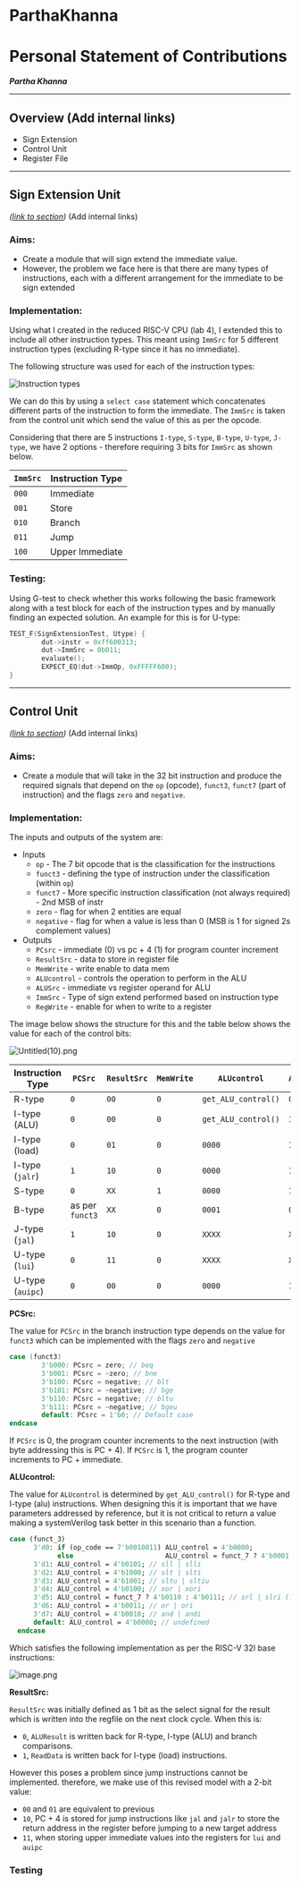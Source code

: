 # ParthaKhanna

# Personal Statement of Contributions

***Partha Khanna***

---

## Overview (Add internal links)

- Sign Extension
- Control Unit
- Register File

---

## Sign Extension Unit

*([link to section](../rtl/sign_extend))* (Add internal links)

### **Aims:**

- Create a module that will sign extend the immediate value.
- However, the problem we face here is that there are many types of instructions, each with a different arrangement for the immediate to be sign extended

### **Implementation:**

Using what I created in the reduced RISC-V CPU (lab 4), I extended this to include all other instruction types. This meant using `ImmSrc` for 5 different instruction types (excluding R-type since it has no immediate).

The following structure was used for each of the instruction types:

![Instruction types](../images/instruction-types.png)

We can do this by using a `select case` statement which concatenates different parts of the instruction to form the immediate.
The `ImmSrc` is taken from the control unit which send the value of this as per the opcode.

Considering that there are 5 instructions `I-type`, `S-type`, `B-type`, `U-type`, `J-type`, we have 2 options - therefore requiring 3 bits for `ImmSrc` as shown below.

| **`ImmSrc`** | **Instruction Type** |
| --- | --- |
| `000` | Immediate |
| `001` | Store |
| `010` | Branch |
| `011` | Jump |
| `100` | Upper Immediate |

### **Testing:**

Using G-test to check whether this works following the basic framework along with a test block for each of the instruction types and by manually finding an expected solution.
An example for this is for U-type:

```cpp
TEST_F(SignExtensionTest, Utype) {    
		dut->instr = 0xff600313;
		dut->ImmSrc = 0b011;    
		evaluate();    
		EXPECT_EQ(dut->ImmOp, 0xFFFFF600);
}
```

---

## Control Unit

*([link to section](../rtl/sign_extend))* (Add internal links)

### Aims:

- Create a module that will take in the 32 bit instruction and produce the required signals that depend on the `op` (opcode), `funct3`, `funct7` (part of instruction) and the flags `zero` and `negative`.

### Implementation:

The inputs and outputs of the system are:

- Inputs
    - `op` - The 7 bit opcode that is the classification for the instructions
    - `funct3` - defining the type of instruction under the classification (within `op`)
    - `funct7` - More specific instruction classification (not always required) - 2nd MSB of instr
    - `zero` - flag for when 2 entities are equal
    - `negative` - flag for when a value is less than 0 (MSB is 1 for signed 2s complement values)
- Outputs
    - `PCsrc` - immediate (0) vs pc + 4 (1) for program counter increment
    - `ResultSrc` - data to store in register file
    - `MemWrite` - write enable to data mem
    - `ALUcontrol` - controls the operation to perform in the ALU
    - `ALUSrc` - immediate vs register operand for ALU
    - `ImmSrc` - Type of sign extend performed based on instruction type
    - `RegWrite` - enable for when to write to a register

The image below shows the structure for this and the table below shows the value for each of the control bits:

![Untitled(10).png](../images/control-unit.png)

| **Instruction Type** | **`PCSrc`** | **`ResultSrc`** | **`MemWrite`** | **`ALUcontrol`** | **`ALUSrc`** | **`ImmSrc`** | **`RegWrite`** |
| --- | --- | --- | --- | --- | --- | --- | --- |
| R-type | `0` | `00` | `0` | `get_ALU_control()` | `0` | `XXX` | `1` |
| I-type (ALU) | `0` | `00` | `0` | `get_ALU_control()` | `1` | `000` | `1` |
| I-type (load) | `0` | `01` | `0` | `0000` | `1` | `000` | `1` |
| I-type (`jalr`) | `1` | `10` | `0` | `0000` | `1` | `000` | `1` |
| S-type | `0` | `XX` | `1` | `0000` | `1` | `001` | `0` |
| B-type | as per `funct3` | `XX` | `0` | `0001` | `0` | `010` | `0` |
| J-type (`jal`) | `1` | `10` | `0` | `XXXX` | `X` | `011` | `1` |
| U-type (`lui`) | `0` | `11` | `0` | `XXXX` | `X` | `100` | `1` |
| U-type (`auipc`) | `0` | `00` | `0` | `0000` | `1` | `100` | `1` |

**PCSrc:**

The value for `PCSrc` in the branch instruction type depends on the value for `funct3` which can be implemented with the flags `zero` and `negative` 

```verilog
case (funct3)
	    3'b000: PCsrc = zero; // beq
	    3'b001: PCsrc = ~zero; // bne
	    3'b100: PCsrc = negative; // blt 
	    3'b101: PCsrc = ~negative; // bge
	    3'b110: PCsrc = negative; // bltu
	    3'b111: PCsrc = ~negative; // bgeu
	    default: PCsrc = 1'b0; // Default case
endcase
```

If `PCSrc` is 0, the program counter increments to the next instruction (with byte addressing this is PC + 4). If `PCSrc` is 1, the program counter increments to PC + immediate.

**ALUcontrol:**

The value for `ALUcontrol` is determined by `get_ALU_control()` for R-type and I-type (alu) instructions. When designing this it is important that we have parameters addressed by reference, but it is not critical to return a value making a systemVerilog task better in this scenario than a function.

```systemVerilog
case (funct_3)
      3'd0: if (op_code == 7'b0010011) ALU_control = 4'b0000;
            else                       ALU_control = funct_7 ? 4'b0001 : 4'b0000; // add | addi (funct7 = 0) or sub (funct7 = 1)
      3'd1: ALU_control = 4'b0101; // sll | slli
      3'd2: ALU_control = 4'b1000; // slt | slti
      3'd3: ALU_control = 4'b1001; // sltu | sltiu
      3'd4: ALU_control = 4'b0100; // xor | xori
      3'd5: ALU_control = funct_7 ? 4'b0110 : 4'b0111; // srl | slri (funct7 = 0) or sra | srai (funct7 = 1)
      3'd6: ALU_control = 4'b0011; // or | ori
      3'd7: ALU_control = 4'b0010; // and | andi
      default: ALU_control = 4'b0000; // undefined
  endcase
```

Which satisfies the following implementation as per the RISC-V 32I base instructions:

![image.png](../images/alucontrol-instructions.png)

**ResultSrc:**

`ResultSrc` was initially defined as 1 bit as the select signal for the result which is written into the regfile on the next clock cycle. When this is:

- `0`, `ALUResult` is written back for R-type, I-type (ALU) and branch comparisons.
- `1`, `ReadData` is written back for I-type (load) instructions.

However this poses a problem since jump instructions cannot be implemented. therefore, we make use of this revised model with a 2-bit value:

- `00` and `01` are equivalent to previous
- `10`, PC + 4 is stored for jump instructions like `jal` and `jalr` to store the return address in the register before jumping to a new target address
- `11`, when storing upper immediate values into the registers for `lui` and `auipc`

### Testing